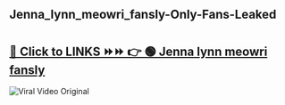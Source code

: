 
 ## Jenna_lynn_meowri_fansly-Only-Fans-Leaked

# <h2><a href="https://clipsfans.com/Jenna_lynn_meowri_fansly&ref=git">🔗 Click to LINKS ⏩⏩ 👉 🟢 Jenna lynn meowri fansly </a></h2>

<a href="https://clipsfans.com/Jenna_lynn_meowri_fansly&ref=git" rel="nofollow" data-target="animated-image.originalLink"><img src="https://i.ibb.co.com/xMMVF88/686577567.gif" alt="Viral Video Original" style="max-width: 100%; display: inline-block;" data-target="animated-image.originalImage"></a>
